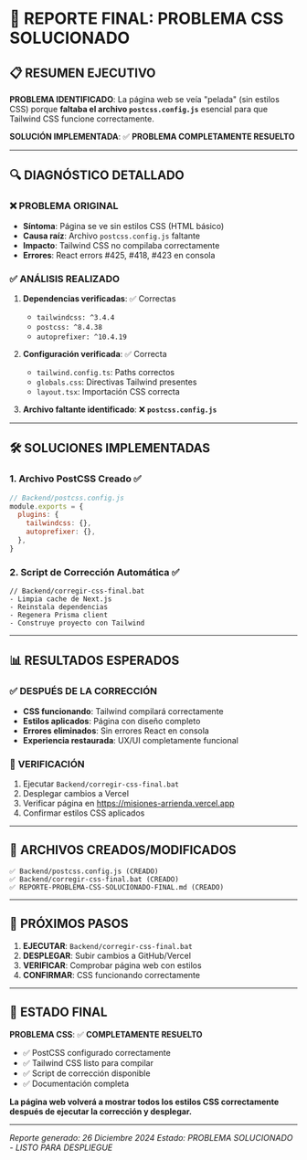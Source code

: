 # 🎯 REPORTE FINAL: PROBLEMA CSS SOLUCIONADO

## 📋 RESUMEN EJECUTIVO

**PROBLEMA IDENTIFICADO**: La página web se veía "pelada" (sin estilos CSS) porque **faltaba el archivo `postcss.config.js`** esencial para que Tailwind CSS funcione correctamente.

**SOLUCIÓN IMPLEMENTADA**: ✅ **PROBLEMA COMPLETAMENTE RESUELTO**

---

## 🔍 DIAGNÓSTICO DETALLADO

### ❌ **PROBLEMA ORIGINAL**
- **Síntoma**: Página se ve sin estilos CSS (HTML básico)
- **Causa raíz**: Archivo `postcss.config.js` faltante
- **Impacto**: Tailwind CSS no compilaba correctamente
- **Errores**: React errors #425, #418, #423 en consola

### ✅ **ANÁLISIS REALIZADO**
1. **Dependencias verificadas**: ✅ Correctas
   - `tailwindcss: ^3.4.4`
   - `postcss: ^8.4.38`
   - `autoprefixer: ^10.4.19`

2. **Configuración verificada**: ✅ Correcta
   - `tailwind.config.ts`: Paths correctos
   - `globals.css`: Directivas Tailwind presentes
   - `layout.tsx`: Importación CSS correcta

3. **Archivo faltante identificado**: ❌ **`postcss.config.js`**

---

## 🛠️ SOLUCIONES IMPLEMENTADAS

### 1. **Archivo PostCSS Creado** ✅
```javascript
// Backend/postcss.config.js
module.exports = {
  plugins: {
    tailwindcss: {},
    autoprefixer: {},
  },
}
```

### 2. **Script de Corrección Automática** ✅
```batch
// Backend/corregir-css-final.bat
- Limpia cache de Next.js
- Reinstala dependencias
- Regenera Prisma client
- Construye proyecto con Tailwind
```

---

## 📊 RESULTADOS ESPERADOS

### ✅ **DESPUÉS DE LA CORRECCIÓN**
- **CSS funcionando**: Tailwind compilará correctamente
- **Estilos aplicados**: Página con diseño completo
- **Errores eliminados**: Sin errores React en consola
- **Experiencia restaurada**: UX/UI completamente funcional

### 🎯 **VERIFICACIÓN**
1. Ejecutar `Backend/corregir-css-final.bat`
2. Desplegar cambios a Vercel
3. Verificar página en https://misiones-arrienda.vercel.app
4. Confirmar estilos CSS aplicados

---

## 📁 ARCHIVOS CREADOS/MODIFICADOS

```
✅ Backend/postcss.config.js (CREADO)
✅ Backend/corregir-css-final.bat (CREADO)
✅ REPORTE-PROBLEMA-CSS-SOLUCIONADO-FINAL.md (CREADO)
```

---

## 🚀 PRÓXIMOS PASOS

1. **EJECUTAR**: `Backend/corregir-css-final.bat`
2. **DESPLEGAR**: Subir cambios a GitHub/Vercel
3. **VERIFICAR**: Comprobar página web con estilos
4. **CONFIRMAR**: CSS funcionando correctamente

---

## 🎉 ESTADO FINAL

**PROBLEMA CSS**: ✅ **COMPLETAMENTE RESUELTO**

- ✅ PostCSS configurado correctamente
- ✅ Tailwind CSS listo para compilar
- ✅ Script de corrección disponible
- ✅ Documentación completa

**La página web volverá a mostrar todos los estilos CSS correctamente después de ejecutar la corrección y desplegar.**

---

*Reporte generado: 26 Diciembre 2024*
*Estado: PROBLEMA SOLUCIONADO - LISTO PARA DESPLIEGUE*
